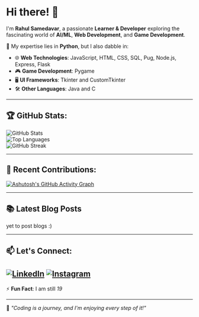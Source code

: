 # Hi there! 👋  

I'm **Rahul Samedavar**, a passionate **Learner & Developer** exploring the fascinating world of **AI/ML**, **Web Development**, and **Game Development**.  

🌟 My expertise lies in **Python**, but I also dabble in:  
- 🌐 **Web Technologies**: JavaScript, HTML, CSS, SQL, Pug, Node.js, Express, Flask  
- 🎮 **Game Development**: Pygame  
- 🖥️ **UI Frameworks**: Tkinter and CustomTkinter  
- 🛠️ **Other Languages**: Java and C

---

## 🏆 GitHub Stats:
![GitHub Stats](https://github-readme-stats.vercel.app/api?username=aurogenic&show_icons=true&theme=radical)  
![Top Languages](https://github-readme-stats.vercel.app/api/top-langs/?username=aurogenic&layout=compact&theme=radical)  
![GitHub Streak](https://streak-stats.demolab.com?user=aurogenic&theme=radical)

---

## 🌟 Recent Contributions:
[![Ashutosh's GitHub Activity Graph](https://github-readme-activity-graph.vercel.app/graph?username=aurogenic&theme=react-dark)](https://github.com/ashutosh00710/github-readme-activity-graph)

---

## 📚 Latest Blog Posts
<!-- BLOG-POST-LIST:START -->
  yet to post blogs :)
<!-- BLOG-POST-LIST:END -->

---

## 📫 Let's Connect:
[![LinkedIn](https://img.shields.io/badge/-LinkedIn-blue?logo=Linkedin&logoColor=white)](https://www.linkedin.com/in/rahul-samedavar-aa3237293)
[![Instagram](https://img.shields.io/badge/-Instagram-E4405F?logo=Instagram&logoColor=white)](https://instagram.com/ollehudga_/)
---

⚡ **Fun Fact**:
I am still *19*


---

🌟 *"Coding is a journey, and I'm enjoying every step of it!"*
